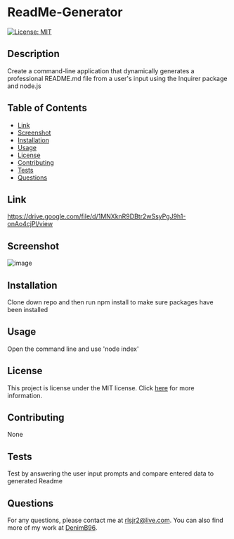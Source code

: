 # ReadMe-Generator
  [![License: MIT](https://img.shields.io/badge/License-MIT-yellow.svg)](https://opensource.org/licenses/MIT)

  ## Description

  Create a command-line application that dynamically generates a professional README.md file from a user's input using the Inquirer package and node.js

  ## Table of Contents

  - [Link](#Link)
  - [Screenshot](#Screenshot)
  - [Installation](#installation)
  - [Usage](#usage)
  - [License](#license)
  - [Contributing](#contributing)
  - [Tests](#tests)
  - [Questions](#questions)

  ## Link
  
  https://drive.google.com/file/d/1MNXknR9DBtr2wSsyPgJ9h1-onAo4cjPl/view
  
  ## Screenshot
  
  ![image](https://user-images.githubusercontent.com/120414766/222623556-bb106e9f-6497-485d-a8c0-6c84d49d17c4.png)

  ## Installation

  Clone down repo and then run npm install to make sure packages have been installed

  ## Usage

 Open the command line and use 'node index'

  ## License

  This project is license under the MIT license. Click [here](https://opensource.org/licenses/MIT) for more information.

  ## Contributing 

  None 

  ## Tests

  Test by answering the user input prompts and compare entered data to generated Readme

  ## Questions

  For any questions, please contact me at rlsjr2@live.com. You can also find more of my work at [DenimB96](https://github.com/DenimB96/).
